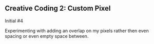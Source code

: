 ## Creative Coding 2: Custom Pixel
Initial #4

Experimenting with adding an overlap on my pixels rather then even spacing or even empty space between.